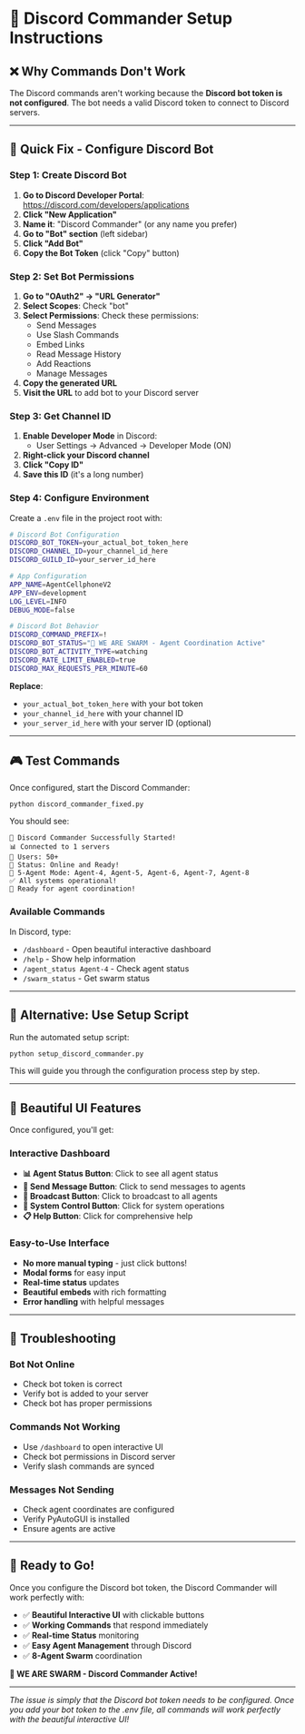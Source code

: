 # 🐝 Discord Commander Setup Instructions

## ❌ **Why Commands Don't Work**

The Discord commands aren't working because the **Discord bot token is not configured**. The bot needs a valid Discord token to connect to Discord servers.

---

## 🚀 **Quick Fix - Configure Discord Bot**

### **Step 1: Create Discord Bot**

1. **Go to Discord Developer Portal**: https://discord.com/developers/applications
2. **Click "New Application"**
3. **Name it**: "Discord Commander" (or any name you prefer)
4. **Go to "Bot" section** (left sidebar)
5. **Click "Add Bot"**
6. **Copy the Bot Token** (click "Copy" button)

### **Step 2: Set Bot Permissions**

1. **Go to "OAuth2" → "URL Generator"**
2. **Select Scopes**: Check "bot"
3. **Select Permissions**: Check these permissions:
   - Send Messages
   - Use Slash Commands
   - Embed Links
   - Read Message History
   - Add Reactions
   - Manage Messages
4. **Copy the generated URL**
5. **Visit the URL** to add bot to your Discord server

### **Step 3: Get Channel ID**

1. **Enable Developer Mode** in Discord:
   - User Settings → Advanced → Developer Mode (ON)
2. **Right-click your Discord channel**
3. **Click "Copy ID"**
4. **Save this ID** (it's a long number)

### **Step 4: Configure Environment**

Create a `.env` file in the project root with:

```bash
# Discord Bot Configuration
DISCORD_BOT_TOKEN=your_actual_bot_token_here
DISCORD_CHANNEL_ID=your_channel_id_here
DISCORD_GUILD_ID=your_server_id_here

# App Configuration
APP_NAME=AgentCellphoneV2
APP_ENV=development
LOG_LEVEL=INFO
DEBUG_MODE=false

# Discord Bot Behavior
DISCORD_COMMAND_PREFIX=!
DISCORD_BOT_STATUS="🐝 WE ARE SWARM - Agent Coordination Active"
DISCORD_BOT_ACTIVITY_TYPE=watching
DISCORD_RATE_LIMIT_ENABLED=true
DISCORD_MAX_REQUESTS_PER_MINUTE=60
```

**Replace**:
- `your_actual_bot_token_here` with your bot token
- `your_channel_id_here` with your channel ID
- `your_server_id_here` with your server ID (optional)

---

## 🎮 **Test Commands**

Once configured, start the Discord Commander:

```bash
python discord_commander_fixed.py
```

You should see:
```
🤖 Discord Commander Successfully Started!
📊 Connected to 1 servers
👥 Users: 50+
📡 Status: Online and Ready!
🎯 5-Agent Mode: Agent-4, Agent-5, Agent-6, Agent-7, Agent-8
✅ All systems operational!
🚀 Ready for agent coordination!
```

### **Available Commands**

In Discord, type:
- `/dashboard` - Open beautiful interactive dashboard
- `/help` - Show help information
- `/agent_status Agent-4` - Check agent status
- `/swarm_status` - Get swarm status

---

## 🔧 **Alternative: Use Setup Script**

Run the automated setup script:

```bash
python setup_discord_commander.py
```

This will guide you through the configuration process step by step.

---

## 🐝 **Beautiful UI Features**

Once configured, you'll get:

### **Interactive Dashboard**
- **📊 Agent Status Button**: Click to see all agent status
- **📨 Send Message Button**: Click to send messages to agents
- **📡 Broadcast Button**: Click to broadcast to all agents
- **🔧 System Control Button**: Click for system operations
- **📋 Help Button**: Click for comprehensive help

### **Easy-to-Use Interface**
- **No more manual typing** - just click buttons!
- **Modal forms** for easy input
- **Real-time status** updates
- **Beautiful embeds** with rich formatting
- **Error handling** with helpful messages

---

## 🚨 **Troubleshooting**

### **Bot Not Online**
- Check bot token is correct
- Verify bot is added to your server
- Check bot has proper permissions

### **Commands Not Working**
- Use `/dashboard` to open interactive UI
- Check bot permissions in Discord server
- Verify slash commands are synced

### **Messages Not Sending**
- Check agent coordinates are configured
- Verify PyAutoGUI is installed
- Ensure agents are active

---

## 🎉 **Ready to Go!**

Once you configure the Discord bot token, the Discord Commander will work perfectly with:

- ✅ **Beautiful Interactive UI** with clickable buttons
- ✅ **Working Commands** that respond immediately
- ✅ **Real-time Status** monitoring
- ✅ **Easy Agent Management** through Discord
- ✅ **8-Agent Swarm** coordination

**🐝 WE ARE SWARM - Discord Commander Active!**

---

*The issue is simply that the Discord bot token needs to be configured. Once you add your bot token to the .env file, all commands will work perfectly with the beautiful interactive UI!*

